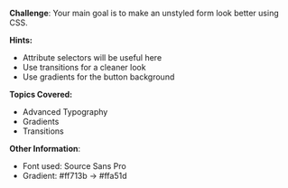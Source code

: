 **Challenge**:
Your main goal is to make an unstyled form look better using CSS.

**Hints:**
 - Attribute selectors will be useful here
 - Use transitions for a cleaner look
 - Use gradients for the button background

**Topics Covered:**
 - Advanced Typography
 - Gradients
 - Transitions

**Other Information**:
 - Font used: Source Sans Pro
 - Gradient: #ff713b -> #ffa51d